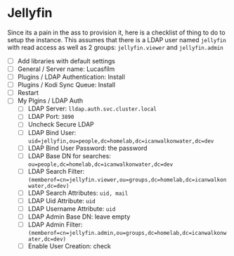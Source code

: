 # Jellyfin

Since its a pain in the ass to provision it, here is a checklist of thing to do to setup the instance.
This assumes that there is a LDAP user named `jellyfin` with read access as well as 2 groups: `jellyfin.viewer` and `jellyfin.admin`

- [ ] Add libraries with default settings
- [ ] General / Server name: Lucasfilm
- [ ] Plugins / LDAP Authentication: Install
- [ ] Plugins / Kodi Sync Queue: Install
- [ ] Restart
- [ ] My Plgins / LDAP Auth
  - [ ] LDAP Server: `lldap.auth.svc.cluster.local`
  - [ ] LDAP Port: `3890`
  - [ ] Uncheck Secure LDAP
  - [ ] LDAP Bind User: `uid=jellyfin,ou=people,dc=homelab,dc=icanwalkonwater,dc=dev`
  - [ ] LDAP Bind User Password: the password
  - [ ] LDAP Base DN for searches: `ou=people,dc=homelab,dc=icanwalkonwater,dc=dev`
  - [ ] LDAP Search Filter: `(memberof=cn=jellyfin.viewer,ou=groups,dc=homelab,dc=icanwalkonwater,dc=dev)`
  - [ ] LDAP Search Attributes: `uid, mail`
  - [ ] LDAP Uid Attribute: `uid`
  - [ ] LDAP Username Attribute: `uid`
  - [ ] LDAP Admin Base DN: leave empty
  - [ ] LDAP Admin Filter: `(memberof=cn=jellyfin.admin,ou=groups,dc=homelab,dc=icanwalkonwater,dc=dev)`
  - [ ] Enable User Creation: check
